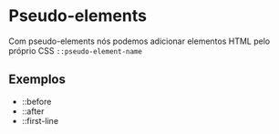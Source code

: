 # Pseudo-elements

Com pseudo-elements nós podemos adicionar elementos HTML pelo próprio CSS
`::pseudo-element-name`

## Exemplos

* ::before
* ::after
* ::first-line

